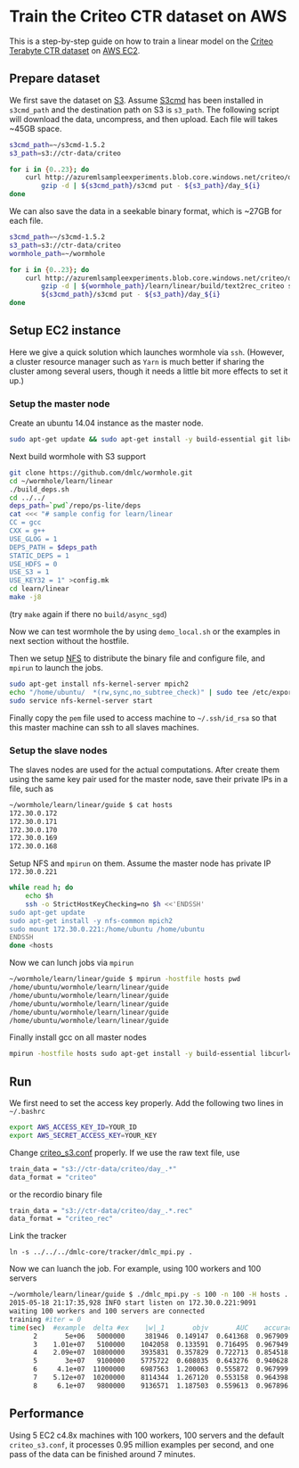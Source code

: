 # Train the Criteo CTR dataset on AWS

This is a step-by-step guide on how to train a linear model on the
[Criteo Terabyte CTR dataset](http://labs.criteo.com/downloads/download-terabyte-click-logs/)
on [AWS EC2](http://aws.amazon.com/ec2/).

## Prepare dataset

We first save the dataset on [S3](http://aws.amazon.com/s3/). Assume
[S3cmd](http://s3tools.org/s3cmd) has been installed in `s3cmd_path` and the
destination path on S3 is `s3_path`. The following script will download the
data, uncompress, and then upload. Each file will takes ~45GB space.

```bash
s3cmd_path=~/s3cmd-1.5.2
s3_path=s3://ctr-data/criteo

for i in {0..23}; do
    curl http://azuremlsampleexperiments.blob.core.windows.net/criteo/day_${i}.gz | \
        gzip -d | ${s3cmd_path}/s3cmd put - ${s3_path}/day_${i}
done
```

We can also save the data in a seekable binary format, which is ~27GB for each
file.

```bash
s3cmd_path=~/s3cmd-1.5.2
s3_path=s3://ctr-data/criteo
wormhole_path=~/wormhole

for i in {0..23}; do
    curl http://azuremlsampleexperiments.blob.core.windows.net/criteo/day_${i}.gz | \
        gzip -d | ${wormhole_path}/learn/linear/build/text2rec_criteo stdin stdout | \
        ${s3cmd_path}/s3cmd put - ${s3_path}/day_${i}
done
```

## Setup EC2 instance

Here we give a quick solution which launches wormhole via `ssh`. (However, a
cluster resource manager such as `Yarn` is much better if sharing the cluster
among several users, though it needs a little bit more effects to set it up.)

### Setup the master node

Create an ubuntu 14.04 instance as the master node.

```bash
sudo apt-get update && sudo apt-get install -y build-essential git libcurl4-openssl-dev
```

Next build wormhole with S3 support

```bash
git clone https://github.com/dmlc/wormhole.git
cd ~/wormhole/learn/linear
./build_deps.sh
cd ../../
deps_path=`pwd`/repo/ps-lite/deps
cat <<< "# sample config for learn/linear
CC = gcc
CXX = g++
USE_GLOG = 1
DEPS_PATH = $deps_path
STATIC_DEPS = 1
USE_HDFS = 0
USE_S3 = 1
USE_KEY32 = 1" >config.mk
cd learn/linear
make -j8
```

(try `make` again if there no `build/async_sgd`)

Now we can test wormhole the by using `demo_local.sh` or the examples in next
section without the hostfile.

Then we setup
[NFS](https://help.ubuntu.com/lts/serverguide/network-file-system.html) to
distribute the binary file and configure file, and `mpirun` to launch the jobs.

```bash
sudo apt-get install nfs-kernel-server mpich2
echo "/home/ubuntu/  *(rw,sync,no_subtree_check)" | sudo tee /etc/exports
sudo service nfs-kernel-server start
```

Finally copy the `pem` file used to access machine to `~/.ssh/id_rsa` so that
this master machine can ssh to all slaves machines.


### Setup the slave nodes

The slaves nodes are used for the actual computations. After create them using the
same key pair used for the master node, save their private IPs in a file, such
as

```bash
~/wormhole/learn/linear/guide $ cat hosts
172.30.0.172
172.30.0.171
172.30.0.170
172.30.0.169
172.30.0.168
```

Setup NFS and `mpirun` on them. Assume the master node has private IP `172.30.0.221`

```bash
while read h; do
    echo $h
    ssh -o StrictHostKeyChecking=no $h <<'ENDSSH'
sudo apt-get update
sudo apt-get install -y nfs-common mpich2
sudo mount 172.30.0.221:/home/ubuntu /home/ubuntu
ENDSSH
done <hosts
```

Now we can lunch jobs via `mpirun`

```bash
~/wormhole/learn/linear/guide $ mpirun -hostfile hosts pwd
/home/ubuntu/wormhole/learn/linear/guide
/home/ubuntu/wormhole/learn/linear/guide
/home/ubuntu/wormhole/learn/linear/guide
/home/ubuntu/wormhole/learn/linear/guide
/home/ubuntu/wormhole/learn/linear/guide
```

Finally install gcc on all master nodes
```bash
mpirun -hostfile hosts sudo apt-get install -y build-essential libcurl4-openssl-dev
```

## Run

We first need to set the access key properly. Add the following two lines in
`~/.bashrc`
```bash
export AWS_ACCESS_KEY_ID=YOUR_ID
export AWS_SECRET_ACCESS_KEY=YOUR_KEY
```

Change [criteo_s3.conf](./criteo_s3.conf) properly. If we use the raw text file, use
```bash
train_data = "s3://ctr-data/criteo/day_.*"
data_format = "criteo"
```
or the recordio binary file
```bash
train_data = "s3://ctr-data/criteo/day_.*.rec"
data_format = "criteo_rec"
```


Link the tracker
```
ln -s ../../../dmlc-core/tracker/dmlc_mpi.py .
```

Now we can luanch the job. For example, using 100 workers and 100 servers
```bash
~/wormhole/learn/linear/guide $ ./dmlc_mpi.py -s 100 -n 100 -H hosts ../build/async_sgd criteo_s3.conf
2015-05-18 21:17:35,928 INFO start listen on 172.30.0.221:9091
waiting 100 workers and 100 servers are connected
training #iter = 0
time(sec)  #example  delta #ex    |w|_1       objv       AUC    accuracy
      2       5e+06   5000000     381946  0.149147  0.641368  0.967909
      3    1.01e+07   5100000    1042058  0.133591  0.716495  0.967949
      4    2.09e+07  10800000    3935831  0.357829  0.722713  0.854518
      5       3e+07   9100000    5775722  0.608035  0.643276  0.940628
      6     4.1e+07  11000000    6987563  1.200063  0.555872  0.967999
      7    5.12e+07  10200000    8114344  1.267120  0.553158  0.964398
      8     6.1e+07   9800000    9136571  1.187503  0.559613  0.967896

```

## Performance

Using 5 EC2 c4.8x machines with 100 workers, 100 servers and the default
`criteo_s3.conf`, it processes 0.95 million examples per second, and one pass of
the data can be finished  around 7 minutes.
